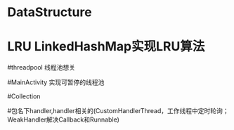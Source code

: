 # DataStructure

# LRU LinkedHashMap实现LRU算法

#threadpool 线程池想关

#MainActivity 实现可暂停的线程池

#Collection

#包名下handler,handler相关的(CustomHandlerThread，工作线程中定时轮询；WeakHandler解决Callback和Runnable)